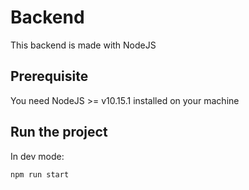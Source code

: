 # Backend

This backend is made with NodeJS

## Prerequisite

You need NodeJS  >= v10.15.1 installed on your machine

## Run the project

In dev mode:
```
npm run start
```
